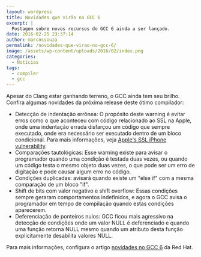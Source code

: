 ```yaml
---
layout: wordpress
title: Novidades que virão no GCC 6
excerpt: |
  Postagem sobre novos recursos do GCC 6 ainda a ser lançado.
date: 2016-02-25 23:37:14
author: marcossouza
permalink: /novidades-que-virao-no-gcc-6/
image: /assets/wp-content/uploads/2016/02/index.png
categories:
  - Notícias
tags:
  - compiler
  - gcc
---
```


Apesar do Clang estar ganhando terreno, o GCC ainda tem seu brilho. Confira algumas novidades da próxima release deste ótimo compilador:
<ul>
	<li>Detecção de indentação errônea: O propósito deste warning é evitar erros como o que aconteceu com código relacionado ao SSL na Apple, onde uma indentação errada disfarçou um código que sempre executado, onde era necessário ser executado dentro de um bloco condicional. Para mais informações, veja <a href="http://www.theguardian.com/technology/2014/feb/25/apples-ssl-iphone-vulnerability-how-did-it-happen-and-what-next" target="_blank">Apple's SSL iPhone vulnerability</a>.</li>
	<li>Comparações tautológicas: Esse warning existe para avisar o programador quando uma condição é testada duas vezes, ou quando um código testa o mesmo objeto duas vezes, o que pode ser um erro de digitação e pode causar algum erro no código.</li>
	<li>Condições duplicadas: avisará quando existe um "else if" com a mesma comparação de um bloco "if".</li>
	<li>Shift de bits com valor negativo e shift overflow: Essas condições sempre geraram comportamentos indefinidos, e agora o GCC avisa o programador em tempo de compilação quando estas condições aparecerem.</li>
	<li>Deferenciação de ponteiros nulos: GCC ficou mais agressivo na detecção de condições onde um valor NULL é deferenciado e quando uma função retorna NULL mesmo quando um atributo desta função explicitamente desabilita valores NULL.</li>
</ul>
Para mais informações, configura o artigo <a href="http://developerblog.redhat.com/2016/02/23/upcoming-features-in-gcc-6/" target="_blank">novidades no GCC 6</a> da Red Hat.